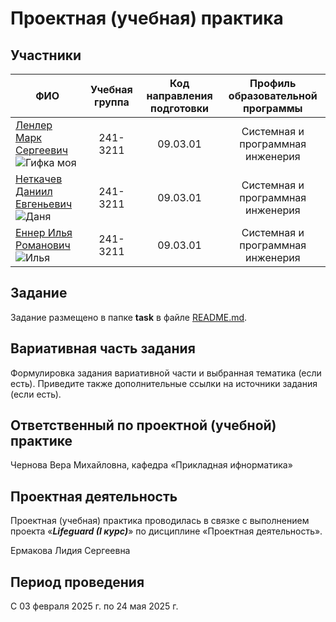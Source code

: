 # Проектная (учебная) практика

## Участники

| ФИО | Учебная группа | Код направления подготовки | Профиль образовательной программы |
|-|:-:|:-:|:-:|
| [Ленлер Марк Сергеевич](https://github.com/Mark-Lender-241-3211) ![Гифка моя](https://github.com/user-attachments/assets/d60dcd62-8517-4179-bed7-5a3820ed2ac3) |241-3211|09.03.01|Системная и программная инженерия|
| [Неткачев Даниил Евгеньевич](https://github.com/NetkachevDaniil) ![Даня](https://github.com/user-attachments/assets/14acfbe5-54d4-4a97-a7a7-96e5e1b9fb37) |241-3211|09.03.01|Системная и программная инженерия|
| [Еннер Илья Романович](https://github.com/Nice-Typhoon) ![Илья](https://github.com/user-attachments/assets/39646a88-e87f-4c47-a3f9-10a057f4ba23) |241-3211|09.03.01|Системная и программная инженерия|

## Задание

Задание размещено в папке **task** в файле [README.md](task/README.md).

## Вариативная часть задания

Формулировка задания вариативной части и выбранная тематика (если есть). Приведите также дополнительные ссылки на источники задания (если есть).

## Ответственный по проектной (учебной) практике

Чернова Вера Михайловна, кафедра «Прикладная ифнорматика»

## Проектная деятельность

Проектная (учебная) практика проводилась в связке с выполнением проекта «***Lifeguard (I курс)***» по дисциплине «Проектная деятельность».

Ермакова Лидия Сергеевна

## Период проведения

С 03 февраля 2025 г. по 24 мая 2025 г.
